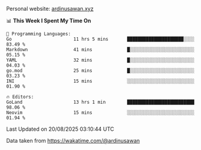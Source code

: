 Personal website: [ardinusawan.xyz](https://ardinusawan.xyz)

<!--START_SECTION:waka-->
📊 **This Week I Spent My Time On** 

```text
💬 Programming Languages: 
Go                       11 hrs 5 mins       █████████████████████░░░░   83.49 % 
Markdown                 41 mins             █░░░░░░░░░░░░░░░░░░░░░░░░   05.15 % 
YAML                     32 mins             █░░░░░░░░░░░░░░░░░░░░░░░░   04.03 % 
go.mod                   25 mins             █░░░░░░░░░░░░░░░░░░░░░░░░   03.23 % 
INI                      15 mins             ░░░░░░░░░░░░░░░░░░░░░░░░░   01.90 % 

🔥 Editors: 
GoLand                   13 hrs 1 min        █████████████████████████   98.06 % 
Neovim                   15 mins             ░░░░░░░░░░░░░░░░░░░░░░░░░   01.94 % 
```


 Last Updated on 20/08/2025 03:10:44 UTC
<!--END_SECTION:waka-->
Data taken from https://wakatime.com/@ardinusawan
